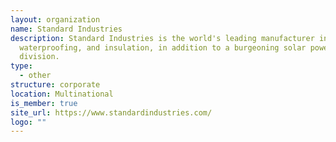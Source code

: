 ```yaml
---
layout: organization
name: Standard Industries
description: Standard Industries is the world's leading manufacturer in roofing,
  waterproofing, and insulation, in addition to a burgeoning solar power
  division.
type:
  - other
structure: corporate
location: Multinational
is_member: true
site_url: https://www.standardindustries.com/
logo: ""
---
```

